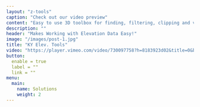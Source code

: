 ```yaml
---
layout: "z-tools"
caption: "Check out our video preview"
content: "Easy to use 3D toolbox for finding, filtering, clipping and visualizing point cloud data. Designed by surveying professionals to streamline point cloud workflows and working with point cloud data sets."
description: ""
header: "Makes Working with Elevation Data Easy!"
image: "/images/post-1.jpg"
title: "KY Elev. Tools"
video: "https://player.vimeo.com/video/730097758?h=8183923d02&title=0&byline=0&portrait=0&color=00ab5f"
button:
  enable = true
  label = ""
  link = ""
menu:
  main:
    name: Solutions
    weight: 2
---
```

